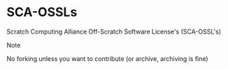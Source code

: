 # SCA-OSSLs
Scratch Computing Alliance Off-Scratch Software License's (SCA-OSSL's)
> [!NOTE]
> No forking unless you want to contribute (or archive, archiving is fine)
